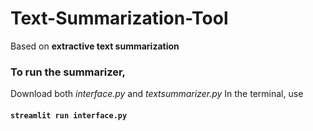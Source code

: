 # Text-Summarization-Tool
Based on **extractive text summarization**

### To run the summarizer,
Download both *interface.py* and *textsummarizer.py*
In the terminal, use
####   `streamlit run interface.py`
